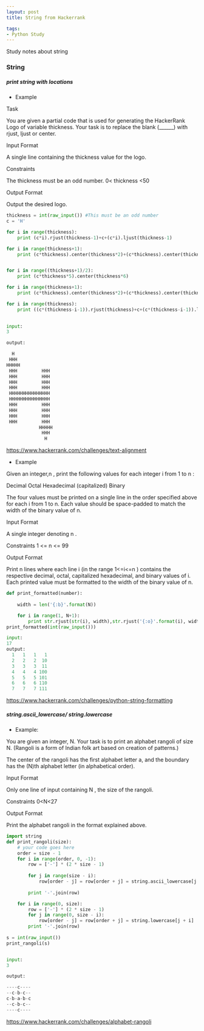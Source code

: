 ```yaml
---
layout: post
title: String from Hackerrank

tags: 
- Python Study
---
```

Study notes about string

### String
##### print string with locations
* Example

Task

You are given a partial code that is used for generating the HackerRank Logo of variable thickness. 
Your task is to replace the blank (______) with rjust, ljust or center.

Input Format

A single line containing the thickness value for the logo.

Constraints

The thickness must be an odd number. 
0< thickness <50

Output Format

Output the desired logo.

```python
thickness = int(raw_input()) #This must be an odd number
c = 'H'

for i in range(thickness):
    print (c*i).rjust(thickness-1)+c+(c*i).ljust(thickness-1)

for i in range(thickness+1):
    print (c*thickness).center(thickness*2)+(c*thickness).center(thickness*6)


for i in range((thickness+1)/2):
    print (c*thickness*5).center(thickness*6)    

for i in range(thickness+1):
    print (c*thickness).center(thickness*2)+(c*thickness).center(thickness*6)    

for i in range(thickness):
    print ((c*(thickness-i-1)).rjust(thickness)+c+(c*(thickness-i-1)).ljust(thickness)).rjust(thickness*6)   
    
``` 
```python 
input:
3

output:

  H  
 HHH 
HHHHH
 HHH         HHH        
 HHH         HHH        
 HHH         HHH        
 HHH         HHH        
 HHHHHHHHHHHHHHH  
 HHHHHHHHHHHHHHH  
 HHH         HHH        
 HHH         HHH        
 HHH         HHH        
 HHH         HHH        
            HHHHH 
             HHH  
              H   
```

<https://www.hackerrank.com/challenges/text-alignment>

* Example

Given an integer,n , print the following values for each integer i from 1 to n :

Decimal
Octal
Hexadecimal (capitalized)
Binary

The four values must be printed on a single line in the order specified above for each i from 1 to n. Each value should be space-padded to match the width of the binary value of n.

Input Format

A single integer denoting n .

Constraints
1 <= n <= 99

Output Format

Print n lines where each line i (in the range 1<=i<=n ) contains the respective decimal, octal, capitalized hexadecimal, and binary values of i. Each printed value must be formatted to the width of the binary value of n.

```python
def print_formatted(number):
   
    width = len('{:b}'.format(N))

    for i in range(1, N+1):
        print str.rjust(str(i), width),str.rjust('{:o}'.format(i), width),str.rjust('{:X}'.format(i), width),str.rjust('{:b}'.format(i), width)
print_formatted(int(raw_input()))
```
```python
input:
17
output:
  1   1   1   1
  2   2   2  10
  3   3   3  11
  4   4   4 100
  5   5   5 101
  6   6   6 110
  7   7   7 111
```
<https://www.hackerrank.com/challenges/python-string-formatting>

##### string.ascii_lowercase/  string.lowercase 
* Example:

You are given an integer, N. Your task is to print an alphabet rangoli of size N. (Rangoli is a form of Indian folk art based on creation of patterns.)

The center of the rangoli has the first alphabet letter a, and the boundary has the (N)th alphabet letter (in alphabetical order).

Input Format

Only one line of input containing N , the size of the rangoli.

Constraints
0<N<27

Output Format

Print the alphabet rangoli in the format explained above.

```python
import string
def print_rangoli(size):
    # your code goes here
    order = size - 1
    for i in range(order, 0, -1):
        row = ['-'] * (2 * size - 1)
       
        for j in range(size - i):
            row[order - j] = row[order + j] = string.ascii_lowercase[j + i]
           
        print '-'.join(row)

    for i in range(0, size):
        row = ['-'] * (2 * size - 1)
        for j in range(0, size - i):
            row[order - j] = row[order + j] = string.lowercase[j + i]
        print '-'.join(row)
    
s = int(raw_input()) 
print_rangoli(s)    
```

```python

input:
3

output:

----c----
--c-b-c--
c-b-a-b-c
--c-b-c--
----c----
```
<https://www.hackerrank.com/challenges/alphabet-rangoli>
                  
     
